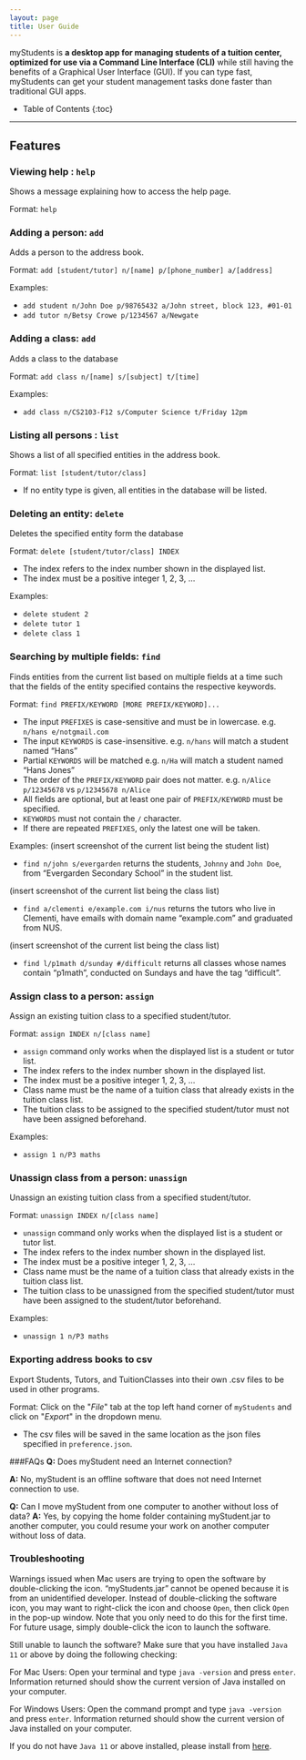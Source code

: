 ```yaml
---
layout: page
title: User Guide
---
```


myStudents is **a desktop app for managing students of a tuition center, optimized for use via a Command Line Interface (CLI)** while still having the benefits of a Graphical User Interface (GUI). If you can type fast, myStudents can get your student management tasks done faster than traditional GUI apps.

* Table of Contents
{:toc}

--------------------------------------------------------------------------------------------------------------------


## Features

### Viewing help : `help`

Shows a message explaining how to access the help page.

Format: `help`


### Adding a person: `add`

Adds a person to the address book.

Format: `add [student/tutor] n/[name] p/[phone_number] a/[address]`

Examples:
* `add student n/John Doe p/98765432 a/John street, block 123, #01-01`
* `add tutor n/Betsy Crowe p/1234567 a/Newgate`

### Adding a class: `add`

Adds a class to the database

Format: `add class n/[name] s/[subject] t/[time]`

Examples:
* `add class n/CS2103-F12 s/Computer Science t/Friday 12pm`

### Listing all persons : `list`

Shows a list of all specified entities in the address book.

Format: `list [student/tutor/class]`
* If no entity type is given, all entities in the database will be listed.

### Deleting an entity: `delete`

Deletes the specified entity form the database

Format: `delete [student/tutor/class] INDEX`

* The index refers to the index number shown in the displayed list.
* The index must be a positive integer 1, 2, 3, …

Examples:
* `delete student 2`
* `delete tutor 1`
* `delete class 1`

### Searching by multiple fields: `find`

Finds entities from the current list based on multiple fields at a time such that the fields of the entity specified contains the respective keywords.

Format: `find PREFIX/KEYWORD [MORE PREFIX/KEYWORD]...`
* The input `PREFIXES` is case-sensitive and must be in lowercase. e.g. `n/hans e/notgmail.com`
* The input `KEYWORDS` is case-insensitive. e.g. `n/hans` will match a student named “Hans”
* Partial `KEYWORDS` will be matched e.g. `n/Ha` will match a student named “Hans Jones”
* The order of the `PREFIX/KEYWORD` pair does not matter. e.g. `n/Alice p/12345678` vs `p/12345678 n/Alice`
* All fields are optional, but at least one pair of `PREFIX/KEYWORD` must be specified.
* `KEYWORDS` must not contain the `/` character.
* If there are repeated `PREFIXES`, only the latest one will be taken.


Examples:
(insert screenshot of the current list being the student list)
* `find n/john s/evergarden` returns the students, `Johnny` and `John Doe`, from “Evergarden Secondary School” in the student list.

(insert screenshot of the current list being the class list)
* `find a/clementi e/example.com i/nus` returns the tutors who live in Clementi, have emails with domain name “example.com” and graduated from NUS.

(insert screenshot of the current list being the class list)
* `find l/p1math d/sunday #/difficult` returns all classes whose names contain “p1math”, conducted on Sundays and have the tag “difficult”.

### Assign class to a person: `assign`

Assign an existing tuition class to a specified student/tutor.

Format: `assign INDEX n/[class name]`

* `assign` command only works when the displayed list is a student or tutor list.
* The index refers to the index number shown in the displayed list.
* The index must be a positive integer 1, 2, 3, …
* Class name must be the name of a tuition class that already exists in the tuition class list.
* The tuition class to be assigned to the specified student/tutor must not have been assigned beforehand.

Examples:
* `assign 1 n/P3 maths`

### Unassign class from a person: `unassign`

Unassign an existing tuition class from a specified student/tutor.

Format: `unassign INDEX n/[class name]`

* `unassign` command only works when the displayed list is a student or tutor list.
* The index refers to the index number shown in the displayed list.
* The index must be a positive integer 1, 2, 3, …
* Class name must be the name of a tuition class that already exists in the tuition class list.
* The tuition class to be unassigned from the specified student/tutor must have been assigned to the 
student/tutor beforehand.

Examples:
* `unassign 1 n/P3 maths`

### Exporting address books to csv

Export Students, Tutors, and TuitionClasses into their own .csv files to be used in other programs.

Format: Click on the "*File*" tab at the top left hand corner of `myStudents` and click on "*Export*" in the dropdown menu.

* The csv files will be saved in the same location as the json files specified in `preference.json`.

###FAQs
**Q:** Does myStudent need an Internet connection?

**A:** No, myStudent is an offline software that does not need Internet connection to use.

**Q:** Can I move myStudent from one computer to another without loss of data?
**A:** Yes, by copying the home folder containing myStudent.jar to another computer, you could resume your work on another computer without loss of data.

### Troubleshooting

Warnings issued when Mac users are trying to open the software by double-clicking the icon.
“myStudents.jar” cannot be opened because it is from an unidentified developer.
Instead of double-clicking the software icon, you may want to right-click the icon and choose `Open`, then click `Open` in the pop-up window. Note that you only need to do this for the first time. For future usage, simply double-click the icon to launch the software.

Still unable to launch the software?
Make sure that you have installed `Java 11` or above by doing the following checking:

For Mac Users:
Open your terminal and type `java -version` and press `enter`. Information returned should show the current version of Java installed on your computer.

For Windows Users:
Open the command prompt and type `java -version` and press `enter`. Information returned should show the current version of Java installed on your computer.

If you do not have `Java 11` or above installed, please install from [here](https://www.oracle.com/sg/java/technologies/downloads/).
